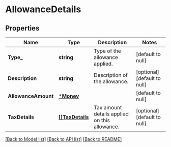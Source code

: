 # AllowanceDetails

## Properties
Name | Type | Description | Notes
------------ | ------------- | ------------- | -------------
**Type_** | **string** | Type of the allowance applied. | [default to null]
**Description** | **string** | Description of the allowance. | [optional] [default to null]
**AllowanceAmount** | [***Money**](Money.md) |  | [default to null]
**TaxDetails** | [**[]TaxDetails**](TaxDetails.md) | Tax amount details applied on this allowance. | [optional] [default to null]

[[Back to Model list]](../README.md#documentation-for-models) [[Back to API list]](../README.md#documentation-for-api-endpoints) [[Back to README]](../README.md)

